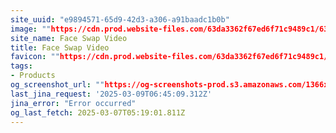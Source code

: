 ```yaml
---
site_uuid: "e9894571-65d9-42d3-a306-a91baadc1b0b"
image: ""https://cdn.prod.website-files.com/63da3362f67ed6f71c9489c1/63f5c1ee857401bdbdb3ee26_face-swap-img.jpg""
site_name: Face Swap Video
title: Face Swap Video
favicon: ""https://cdn.prod.website-files.com/63da3362f67ed6f71c9489c1/6710fc52c1b4308c5d43631c_Favicon_aistudios.svg""
tags:
- Products
og_screenshot_url: ""https://og-screenshots-prod.s3.amazonaws.com/1366x768/80/false/1e7df95881087e6558b212227979e032175ad5119571b400033b73374d3ea3ce.jpeg""
last_jina_request: '2025-03-09T06:45:09.312Z'
jina_error: "Error occurred"
og_last_fetch: 2025-03-07T05:19:01.811Z
---
```


